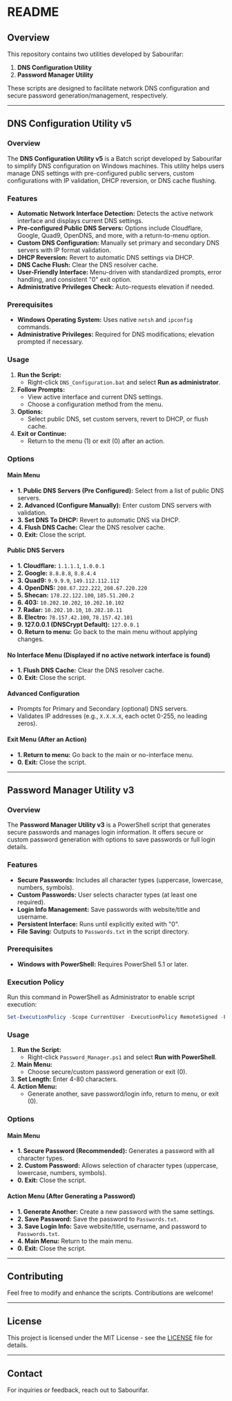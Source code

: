 # README

## Overview

This repository contains two utilities developed by Sabourifar: 

1. **DNS Configuration Utility**
2. **Password Manager Utility**

These scripts are designed to facilitate network DNS configuration and secure password generation/management, respectively.

---

## DNS Configuration Utility v5

### Overview

The **DNS Configuration Utility v5** is a Batch script developed by Sabourifar to simplify DNS configuration on Windows machines. This utility helps users manage DNS settings with pre-configured public servers, custom configurations with IP validation, DHCP reversion, or DNS cache flushing.

### Features

- **Automatic Network Interface Detection:** Detects the active network interface and displays current DNS settings.
- **Pre-configured Public DNS Servers:** Options include Cloudflare, Google, Quad9, OpenDNS, and more, with a return-to-menu option.
- **Custom DNS Configuration:** Manually set primary and secondary DNS servers with IP format validation.
- **DHCP Reversion:** Revert to automatic DNS settings via DHCP.
- **DNS Cache Flush:** Clear the DNS resolver cache.
- **User-Friendly Interface:** Menu-driven with standardized prompts, error handling, and consistent "0" exit option.
- **Administrative Privileges Check:** Auto-requests elevation if needed.

### Prerequisites

- **Windows Operating System:** Uses native `netsh` and `ipconfig` commands.
- **Administrative Privileges:** Required for DNS modifications; elevation prompted if necessary.

### Usage

1. **Run the Script:**
   - Right-click `DNS_Configuration.bat` and select **Run as administrator**.
2. **Follow Prompts:**
   - View active interface and current DNS settings.
   - Choose a configuration method from the menu.
3. **Options:**
   - Select public DNS, set custom servers, revert to DHCP, or flush cache.
4. **Exit or Continue:**
   - Return to the menu (1) or exit (0) after an action.

### Options

#### Main Menu
- **1. Public DNS Servers (Pre Configured):** Select from a list of public DNS servers.
- **2. Advanced (Configure Manually):** Enter custom DNS servers with validation.
- **3. Set DNS To DHCP:** Revert to automatic DNS via DHCP.
- **4. Flush DNS Cache:** Clear the DNS resolver cache.
- **0. Exit:** Close the script.

#### Public DNS Servers
- **1. Cloudflare:** `1.1.1.1`, `1.0.0.1`
- **2. Google:** `8.8.8.8`, `8.8.4.4`
- **3. Quad9:** `9.9.9.9`, `149.112.112.112`
- **4. OpenDNS:** `208.67.222.222`, `208.67.220.220`
- **5. Shecan:** `178.22.122.100`, `185.51.200.2`
- **6. 403:** `10.202.10.202`, `10.202.10.102`
- **7. Radar:** `10.202.10.10`, `10.202.10.11`
- **8. Electro:** `78.157.42.100`, `78.157.42.101`
- **9. 127.0.0.1 (DNSCrypt Default):** `127.0.0.1`
- **0. Return to menu:** Go back to the main menu without applying changes.

#### No Interface Menu (Displayed if no active network interface is found)
- **1. Flush DNS Cache:** Clear the DNS resolver cache.
- **0. Exit:** Close the script.

#### Advanced Configuration
- Prompts for Primary and Secondary (optional) DNS servers.
- Validates IP addresses (e.g., `X.X.X.X`, each octet 0-255, no leading zeros).

#### Exit Menu (After an Action)
- **1. Return to menu:** Go back to the main or no-interface menu.
- **0. Exit:** Close the script.

---

## Password Manager Utility v3

### Overview

The **Password Manager Utility v3** is a PowerShell script that generates secure passwords and manages login information. It offers secure or custom password generation with options to save passwords or full login details.

### Features

- **Secure Passwords:** Includes all character types (uppercase, lowercase, numbers, symbols).
- **Custom Passwords:** User selects character types (at least one required).
- **Login Info Management:** Save passwords with website/title and username.
- **Persistent Interface:** Runs until explicitly exited with "0".
- **File Saving:** Outputs to `Passwords.txt` in the script directory.

### Prerequisites

- **Windows with PowerShell:** Requires PowerShell 5.1 or later.

### Execution Policy

Run this command in PowerShell as Administrator to enable script execution:
```powershell
Set-ExecutionPolicy -Scope CurrentUser -ExecutionPolicy RemoteSigned -Force
```

### Usage

1. **Run the Script:**
   - Right-click `Password_Manager.ps1` and select **Run with PowerShell**.
2. **Main Menu:**
   - Choose secure/custom password generation or exit (0).
3. **Set Length:** Enter 4-80 characters.
4. **Action Menu:**
   - Generate another, save password/login info, return to menu, or exit (0).

### Options

#### Main Menu
- **1. Secure Password (Recommended):** Generates a password with all character types.
- **2. Custom Password:** Allows selection of character types (uppercase, lowercase, numbers, symbols).
- **0. Exit:** Close the script.

#### Action Menu (After Generating a Password)
- **1. Generate Another:** Create a new password with the same settings.
- **2. Save Password:** Save the password to `Passwords.txt`.
- **3. Save Login Info:** Save website/title, username, and password to `Passwords.txt`.
- **4. Main Menu:** Return to the main menu.
- **0. Exit:** Close the script.

---

## Contributing

Feel free to modify and enhance the scripts. Contributions are welcome!

---

## License

This project is licensed under the MIT License - see the [LICENSE](LICENSE) file for details.

---

## Contact

For inquiries or feedback, reach out to Sabourifar.
